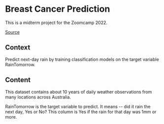 # Breast Cancer Prediction
This is a midterm project for the Zoomcamp 2022. 

[Source](https://www.kaggle.com/datasets/jsphyg/weather-dataset-rattle-package)

## Context
Predict next-day rain by training classification models on the target variable RainTomorrow.

## Content
This dataset contains about 10 years of daily weather observations from many locations across Australia.

RainTomorrow is the target variable to predict. It means -- did it rain the next day, Yes or No? This column is Yes if the rain for that day was 1mm or more.